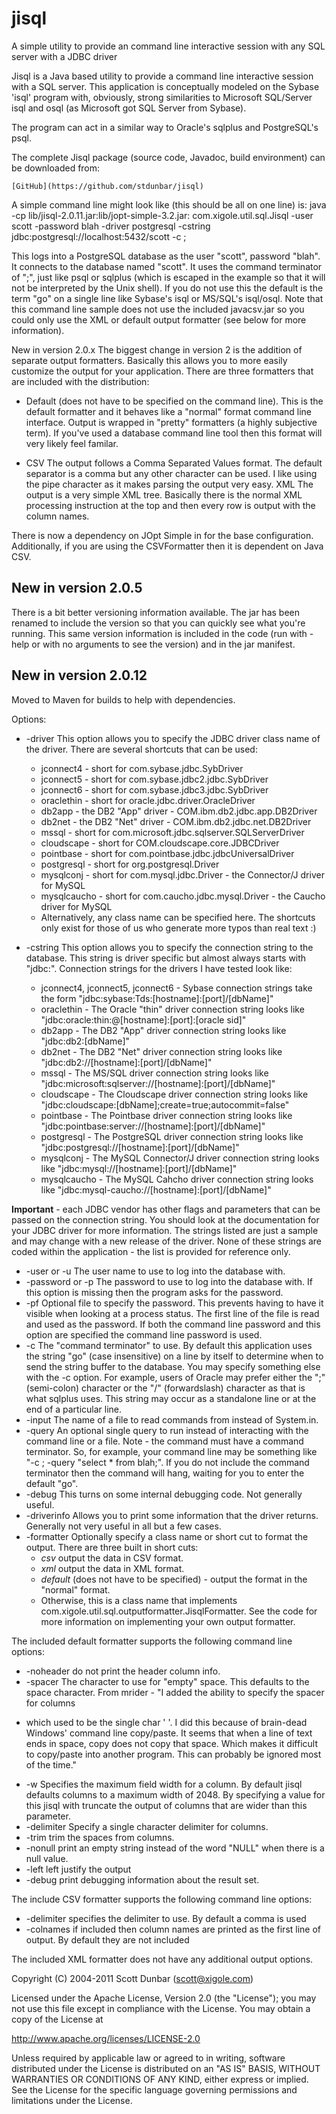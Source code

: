 # jisql
A simple utility to provide an command line interactive session with any SQL server with a JDBC driver

Jisql is a Java based utility to provide a command line interactive session
with a SQL server. This application is conceptually modeled on the Sybase
'isql' program with, obviously, strong similarities to Microsoft SQL/Server
isql and osql (as Microsoft got SQL Server from Sybase).

The program can act in a similar way to Oracle's sqlplus and PostgreSQL's psql.

The complete Jisql package (source code, Javadoc, build environment) can be downloaded from:

    [GitHub](https://github.com/stdunbar/jisql)

A simple command line might look like (this should be all on one line) is:
java -cp lib/jisql-2.0.11.jar:lib/jopt-simple-3.2.jar: <jar for native driver>
com.xigole.util.sql.Jisql -user scott -password blah -driver postgresql
-cstring jdbc:postgresql://localhost:5432/scott -c \;

This logs into a PostgreSQL database as the user "scott", password "blah". It
connects to the database named "scott". It uses the command terminator of ";",
just like psql or sqlplus (which is escaped in the example so that it will not
be interpreted by the Unix shell). If you do not use this the default is the
term "go" on a single line like Sybase's isql or MS/SQL's isql/osql. Note that
this command line sample does not use the included javacsv.jar so you could
only use the XML or default output formatter (see below for more information).

New in version 2.0.x
The biggest change in version 2 is the addition of separate output
formatters. Basically this allows you to more easily customize the output
for your application. There are three formatters that are included with
the distribution:

* Default (does not have to be specified on the command line). This is
the default formatter and it behaves like a "normal" format command line
interface. Output is wrapped in "pretty" formatters (a highly subjective
term). If you've used a database command line tool then this format will
very likely feel familar.

* CSV The output follows a Comma Separated Values format. The default
separator is a comma but any other character can be used. I like using the
pipe character as it makes parsing the output very easy.  XML The output
is a very simple XML tree. Basically there is the normal XML processing
instruction at the top and then every row is output with the column names.

There is now a dependency on JOpt Simple in for the base
configuration. Additionally, if you are using the CSVFormatter then it is
dependent on Java CSV.

## New in version 2.0.5
There is a bit better versioning information available. The jar has been
renamed to include the version so that you can quickly see what you're
running. This same version information is included in the code (run with
-help or with no arguments to see the version) and in the jar manifest.

## New in version 2.0.12
Moved to Maven for builds to help with dependencies.

Options:

* -driver This option allows you to specify the JDBC driver class name of the driver. There are several shortcuts that can be used:
  * jconnect4 - short for com.sybase.jdbc.SybDriver
  * jconnect5 - short for com.sybase.jdbc2.jdbc.SybDriver
  * jconnect6 - short for com.sybase.jdbc3.jdbc.SybDriver
  * oraclethin - short for oracle.jdbc.driver.OracleDriver
  * db2app - the DB2 "App" driver - COM.ibm.db2.jdbc.app.DB2Driver
  * db2net - the DB2 "Net" driver - COM.ibm.db2.jdbc.net.DB2Driver
  * mssql - short for com.microsoft.jdbc.sqlserver.SQLServerDriver
  * cloudscape - short for COM.cloudscape.core.JDBCDriver
  * pointbase - short for com.pointbase.jdbc.jdbcUniversalDriver
  * postgresql - short for org.postgresql.Driver
  * mysqlconj - short for com.mysql.jdbc.Driver - the Connector/J driver for MySQL
  * mysqlcaucho - short for com.caucho.jdbc.mysql.Driver - the Caucho driver for MySQL
  * Alternatively, any class name can be specified here. The shortcuts only
exist for those of us who generate more typos than real text :)

* -cstring This option allows you to specify the connection string to the
database. This string is driver specific but almost always starts with
"jdbc:". Connection strings for the drivers I have tested look like:

  * jconnect4, jconnect5, jconnect6 - Sybase connection strings take the form "jdbc:sybase:Tds:[hostname]:[port]/[dbName]"
  * oraclethin - The Oracle "thin" driver connection string looks like "jdbc:oracle:thin:@[hostname]:[port]:[oracle sid]"
  * db2app - The DB2 "App" driver connection string looks like "jdbc:db2:[dbName]"
  * db2net - The DB2 "Net" driver connection string looks like "jdbc:db2://[hostname]:[port]/[dbName]"
  * mssql - The MS/SQL driver connection string looks like "jdbc:microsoft:sqlserver://[hostname]:[port]/[dbName]"
  * cloudscape - The Cloudscape driver connection string looks like "jdbc:cloudscape:[dbName];create=true;autocommit=false"
  * pointbase - The Pointbase driver connection string looks like "jdbc:pointbase:server://[hostname]:[port]/[dbName]"
  * postgresql - The PostgreSQL driver connection string looks like "jdbc:postgresql://[hostname]:[port]/[dbName]"
  * mysqlconj - The MySQL Connector/J driver connection string looks like "jdbc:mysql://[hostname]:[port]/[dbName]"
  * mysqlcaucho - The MySQL Cahcho driver connection string looks like "jdbc:mysql-caucho://[hostname]:[port]/[dbName]"

**Important** - each JDBC vendor has other flags and parameters that can be
passed on the connection string. You should look at the documentation for
your JDBC driver for more information. The strings listed are just a sample
and may change with a new release of the driver. None of these strings are
coded within the application - the list is provided for reference only.

* -user or -u The user name to use to log into the database with.
* -password or -p The password to use to log into the database with. If this
option is missing then the program asks for the password.
* -pf Optional file to specify the password. This prevents having to have it
visible when looking at a process status. The first line of the file is read
and used as the password. If both the command line password and this option
are specified the command line password is used.
* -c The "command terminator" to use. By default this application uses the
string "go" (case insensitive) on a line by itself to determine when to
send the string buffer to the database. You may specify something else
with the -c option. For example, users of Oracle may prefer either the ";"
(semi-colon) character or the "/" (forwardslash) character as that is what
sqlplus uses. This string may occur as a standalone line or at the end of
a particular line.
* -input The name of a file to read commands from instead of System.in.
* -query An optional single query to run instead of interacting with the
command line or a file. Note - the command must have a command terminator. So,
for example, your command line may be something like "-c \; -query "select *
from blah;". If you do not include the command terminator then the command
will hang, waiting for you to enter the default "go".
* -debug This turns on some internal debugging code. Not generally useful.
* -driverinfo Allows you to print some information that the driver
returns. Generally not very useful in all but a few cases.
* -formatter Optionally specify a class name or short cut to format the
output. There are three built in short cuts:
  * *csv* output the data in CSV format.
  * *xml* output the data in XML format.
  * *default* (does not have to be specified) - output the format in the "normal" format.
  * Otherwise, this is a class name that implements
com.xigole.util.sql.outputformatter.JisqlFormatter. See the code for more
information on implementing your own output formatter.

 
The included default formatter supports the following command line options:
* -noheader do not print the header column info.
* -spacer The character to use for "empty" space. This defaults to the space
character. From mrider - "I added the ability to specify the spacer for columns
- which used to be the single char ' '. I did this because of brain-dead
Windows' command line copy/paste. It seems that when a line of text ends in
space, copy does not copy that space. Which makes it difficult to copy/paste
into another program. This can probably be ignored most of the time."
* -w Specifies the maximum field width for a column. By default jisql defaults
columns to a maximum width of 2048. By specifying a value for this jisql
with truncate the output of columns that are wider than this parameter.
* -delimiter Specify a single character delimiter for columns.
* -trim trim the spaces from columns.
* -nonull print an empty string instead of the word "NULL" when there is a null value.
* -left left justify the output
* -debug print debugging information about the result set.

 
The include CSV formatter supports the following command line options:

* -delimiter specifies the delimiter to use. By default a comma is used
* -colnames if included then column names are printed as the first line of
output. By default they are not included

 
The included XML formatter does not have any additional output options.

 
Copyright (C) 2004-2011 Scott Dunbar (scott@xigole.com)

Licensed under the Apache License, Version 2.0 (the "License"); you may not
use this file except in compliance with the License. You may obtain a copy
of the License at

http://www.apache.org/licenses/LICENSE-2.0

Unless required by applicable law or agreed to in writing, software distributed
under the License is distributed on an "AS IS" BASIS, WITHOUT WARRANTIES OR
CONDITIONS OF ANY KIND, either express or implied. See the License for the
specific language governing permissions and limitations under the License.
